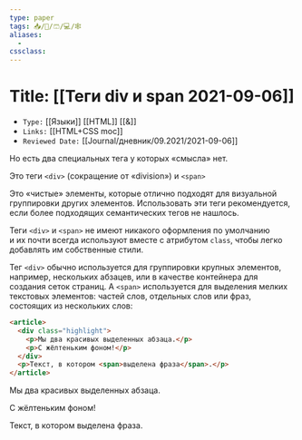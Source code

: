 ```yaml
---
type: paper
tags: 📥️/📜️/🩳/💻/🕸
aliases:
  - 
cssclass: 
---
```




# Title: **[[Теги div и span 2021-09-06]]**
- `Type:` [[Языки]] [[HTML]] [[&]]
- `Links:` [[HTML+CSS moc]]
- `Reviewed Date:` [[Journal/дневник/09.2021/2021-09-06]]

Но есть два специальных тега у которых «смысла» нет.

 Это теги `<div>` (сокращение от «division») и `<span>`
 
Это «чистые» элементы, которые отлично подходят для визуальной группировки других элементов. Использовать эти теги рекомендуется, если более подходящих семантических тегов не нашлось.

Теги `<div>` и `<span>` не имеют никакого оформления по умолчанию и их почти всегда используют вместе с атрибутом `class`, чтобы легко добавлять им собственные стили.


Тег `<div>` обычно используется для группировки крупных элементов, например, нескольких абзацев, или в качестве контейнера для создания сеток страниц. А `<span>` используется для выделения мелких текстовых элементов: частей слов, отдельных слов или фраз, состоящих из нескольких слов:

```html
<article>
  <div class="highlight">
    <p>Мы два красивых выделенных абзаца.</p>
    <p>С жёлтеньким фоном!</p>
  </div>
  <p>Текст, в котором <span>выделена фраза</span>.</p>
</article>
```

<article>
  <div class="highlight">
    <p>Мы два красивых выделенных абзаца.</p>
    <p>С жёлтеньким фоном!</p>
  </div>
  <p>Текст, в котором <span>выделена фраза</span>.</p>
</article>